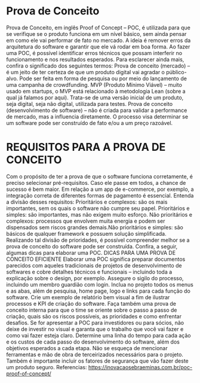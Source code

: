 # Prova de Conceito

Prova de Conceito, em inglês Proof of Concept – POC, é utilizada para que se verifique
se o produto funciona em um nível básico, sem ainda pensar em como ele vai performar
de fato no mercado. A ideia é remover erros da arquitetura do software e garantir que
ele vá rodar em boa forma. Ao fazer uma POC, é possível identificar erros técnicos que
possam interferir no funcionamento e nos resultados esperados.
Para esclarecer ainda mais, confira o significado dos seguintes termos:
Prova de conceito (mercado) – é um jeito de ter certeza de que um produto digital vai
agradar o público-alvo. Pode ser feita em forma de pesquisa ou por meio do lançamento
de uma campanha de crowdfunding.
MVP (Produto Mínimo Viável) – muito usado em startups, o MVP está relacionado à
metodologia Lean (sobre a qual já falamos por aqui). Trata-se de uma versão inicial de
um produto, seja digital, seja não digital, utilizada para testes.
Prova de conceito (desenvolvimento de software) – não é criada para validar a
performance de mercado, mas a influencia diretamente. O processo visa determinar se
um software pode ser construído de fato e/ou a um preço razoável.
# REQUISITOS PARA A PROVA DE CONCEITO
Com o propósito de ter a prova de que o software funciona corretamente, é preciso
selecionar pré-requisitos. Caso ele passe em todos, a chance de sucesso é bem maior.
Em relação a um app de e-commerce, por exemplo, a integração correta de diferentes
formas de pagamento é essencial. Entenda a divisão desses requisitos:
Prioritários e complexos: são os mais importantes, sem os quais o software não cumpre
seu papel.
Prioritários e simples: são importantes, mas não exigem muito esforço.
Não prioritários e complexos: processos que envolvem muita energia e podem ser
dispensados sem riscos grandes demais.Não prioritários e simples: são básicos de qualquer framework e possuem solução
simplificada.
Realizando tal divisão de prioridades, é possível compreender melhor se a prova de
conceito do software pode ser construída. Confira, a seguir, algumas dicas para elaborar
uma POC.
DICAS PARA UMA PROVA DE CONCEITO EFICIENTE
Elaborar uma POC significa preparar documentos parecidos com aqueles tradicionais de
projetos de desenvolvimento de softwares e cobre detalhes técnicos e funcionais –
incluindo toda a explicação sobre o design, por exemplo.
Assegure o sigilo do processo, incluindo um membro guardião com login.
Inclua no projeto todos os menus e as abas, além de pesquisa, home page, logo e links
para cada função do software.
Crie um exemplo de relatório bem visual a fim de ilustrar processos e KPI de criação do
software.
Faça também uma prova de conceito interna para que o time se oriente sobre o passo
a passo de criação, quais são os riscos possíveis, as prioridades e como enfrentar
desafios.
Se for apresentar a POC para investidores ou para sócios, não deixe de investir no visual
e garanta que o trabalho que você vai fazer e como vai fazer esteja claro.
Determine uma linha do tempo para cada ação e os custos de cada passo do
desenvolvimento do software, além dos objetivos esperados a cada etapa.
Não se esqueça de mencionar ferramentas e mão de obra de terceirizados necessários
para o projeto.
Também é importante incluir os fatores de segurança que vão fazer deste um produto
seguro.
Referencias:
https://inovacaosebraeminas.com.br/poc-proof-of-concept/